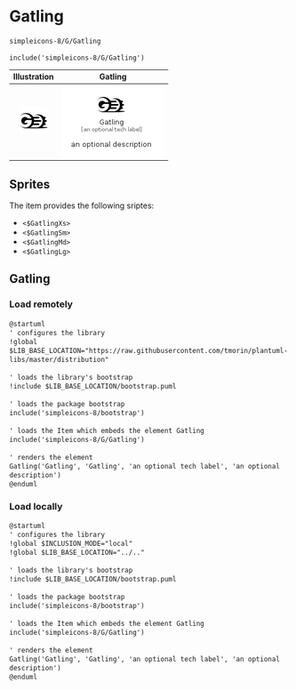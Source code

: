 # Gatling


```text
simpleicons-8/G/Gatling
```

```text
include('simpleicons-8/G/Gatling')
```



| Illustration | Gatling |
| :---: | :---: |
| ![illustration for Illustration](../../simpleicons-8/G/Gatling.png) | ![illustration for Gatling](../../simpleicons-8/G/Gatling.Local.png) |



## Sprites
The item provides the following sriptes:

- `<$GatlingXs>`
- `<$GatlingSm>`
- `<$GatlingMd>`
- `<$GatlingLg>`





## Gatling

### Load remotely
```plantuml
@startuml
' configures the library
!global $LIB_BASE_LOCATION="https://raw.githubusercontent.com/tmorin/plantuml-libs/master/distribution"

' loads the library's bootstrap
!include $LIB_BASE_LOCATION/bootstrap.puml

' loads the package bootstrap
include('simpleicons-8/bootstrap')

' loads the Item which embeds the element Gatling
include('simpleicons-8/G/Gatling')

' renders the element
Gatling('Gatling', 'Gatling', 'an optional tech label', 'an optional description')
@enduml
```

### Load locally
```plantuml
@startuml
' configures the library
!global $INCLUSION_MODE="local"
!global $LIB_BASE_LOCATION="../.."

' loads the library's bootstrap
!include $LIB_BASE_LOCATION/bootstrap.puml

' loads the package bootstrap
include('simpleicons-8/bootstrap')

' loads the Item which embeds the element Gatling
include('simpleicons-8/G/Gatling')

' renders the element
Gatling('Gatling', 'Gatling', 'an optional tech label', 'an optional description')
@enduml
```

